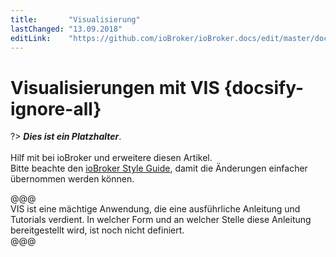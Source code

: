 ```yaml
---
title:       "Visualisierung"
lastChanged: "13.09.2018"
editLink:    "https://github.com/ioBroker/ioBroker.docs/edit/master/docs/viz/vis.md"
---
```


# Visualisierungen mit VIS {docsify-ignore-all}

?> ***Dies ist ein Platzhalter***. 
   <br><br>
   Hilf mit bei ioBroker und erweitere diesen Artikel.  
   Bitte beachte den [ioBroker Style Guide](dev/styleguidedoc), 
   damit die Änderungen einfacher übernommen werden können.

@@@  
VIS ist eine mächtige Anwendung, die eine ausführliche Anleitung
und Tutorials verdient. In welcher Form und an welcher Stelle 
diese Anleitung bereitgestellt wird, ist noch nicht definiert.  
@@@
